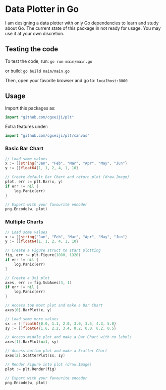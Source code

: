 # Data Plotter in Go
I am designing a data plotter with only Go dependencies to learn and study about Go.
The current state of this package in not ready for usage. You may use it at your own discretion.

## Testing the code
To test the code, run:
`go run main/main.go`

or build:
`go build main/main.go`

Then, open your favorite browser and go to:
`localhost:8000`

## Usage
Import this packages as:
```go
import "github.com/cgxeiji/plt"
```

Extra features under:
```go
import "github.com/cgxeiji/plt/canvas"
```

### Basic Bar Chart

```go
// Load some values
x := []string{"Jan", "Feb", "Mar", "Apr", "May", "Jun"}
y := []float64{1, 1, 2, 4, 1, 10}

// Create default Bar Chart and return plot (draw.Image)
plot, err := plt.Bar(x, y)
if err != nil {
	log.Panic(err)
}

// Export with your favourite encoder
png.Encode(w, plot)
```

### Multiple Charts

```go
// Load some values
x := []string{"Jan", "Feb", "Mar", "Apr", "May", "Jun"}
y := []float64{1, 1, 2, 4, 1, 10}

// Create a Figure struct to start plotting
fig, err := plt.Figure(1080, 1920)
if err != nil {
	log.Panic(err)
}

// Create a 3x1 plot
axes, err := fig.SubAxes(3, 1)
if err != nil {
	log.Panic(err)
}

// Access top most plot and make a Bar Chart
axes[0].BarPlot(x, y)

// Load some more values
sx := []float64{0.0, 1.1, 2.0, 3.0, 3.5, 4.3, 5.0}
sy := []float64{1.6, 2.2, 3.4, 0.2, 0.0, 0.2, 0.5}

// Access middle plot and make a Bar Chart with no labels
axes[1].BarPlot(nil, sy)

// Access bottom plot and make a Scatter Chart
axes[2].ScatterPlot(sx, sy)

// Render Figure into plot (draw.Image)
plot := plt.Render(fig)

// Export with your favourite encoder
png.Encode(w, plot)
```
